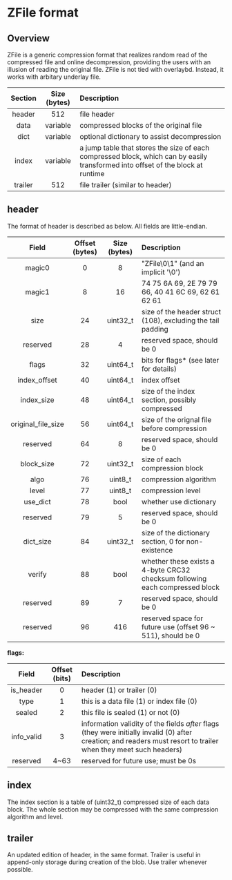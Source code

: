 # ZFile format
## Overview
ZFile is a generic compression format that realizes random read of the compressed
file and online decompression, providing the users with an illusion of reading the
original file. ZFile is not tied with overlaybd. Instead, it works with arbitary
underlay file.


| Section | Size (bytes) | Description |
|  :---:  |    :----:    | :---        |
| header  |      512     | file header |
|  data   |   variable   | compressed blocks of the original file |
|  dict   |   variable   | optional dictionary to assist decompression |
|  index  |   variable   | a jump table that stores the size of each compressed block, which can by easily transformed into offset of the block at runtime |
| trailer |      512     | file trailer (similar to header) |

## header
The format of header is described as below. All fields are little-endian.

|  Field  | Offset (bytes) | Size (bytes) | Description |
|  :---:  |    :----:      |    :----:    | :---        |
| magic0  |       0        |      8       | "ZFile\0\1" (and an implicit '\0') |
| magic1  |       8        |      16      | 74 75 6A 69, 2E 79 79 66, 40 41 6C 69, 62 61 62 61 |
|  size   |      24        |   uint32_t   | size of the header struct (108), excluding the tail padding |
| reserved|      28        |      4       | reserved space, should be 0 |
| flags   |      32        |   uint64_t   | bits for flags* (see later for details) |
| index_offset | 40        |   uint64_t   | index offset |
| index_size   | 48        |   uint64_t   | size of the index section, possibly compressed|
| original_file_size | 56  |   uint64_t   | size of the orignal file before compression |
| reserved|      64        |      8       | reserved space, should be 0 |
| block_size   | 72        |   uint32_t   | size of each compression block |
| algo    |      76        |   uint8_t    | compression algorithm |
| level   |      77        |   uint8_t    | compression level |
| use_dict|      78        |     bool     | whether use dictionary |
| reserved|      79        |      5       | reserved space, should be 0 |
| dict_size    | 84        |   uint32_t   | size of the dictionary section, 0 for non-existence |
| verify  |      88        |     bool     | whether these exists a 4-byte CRC32 checksum following each compressed block |
| reserved|      89        |      7       | reserved space, should be 0 |
| reserved|      96       |     416      | reserved space for future use (offset 96 ~ 511), should be 0 |

**flags:**

|    Field    | Offset (bits) | Description |
|    :---:    |    :----:     | :---        |
|  is_header  |       0       | header (1) or trailer (0) |
|     type    |       1       | this is a data file (1) or index file (0) |
|    sealed   |       2       | this file is sealed (1) or not (0) |
| info_valid  |       3       | information validity of the fields *after* flags (they were initially invalid (0) after creation; and readers must resort to trailer when they meet such headers) |
|   reserved  |      4~63     | reserved for future use; must be 0s |


## index
The index section is a table of (uint32_t) compressed size of each data block.
The whole section may be compressed with the same compression algorithm and
level.

## trailer
An updated edition of header, in the same format. Trailer is useful in
append-only storage during creation of the blob. Use trailer whenever
possible.